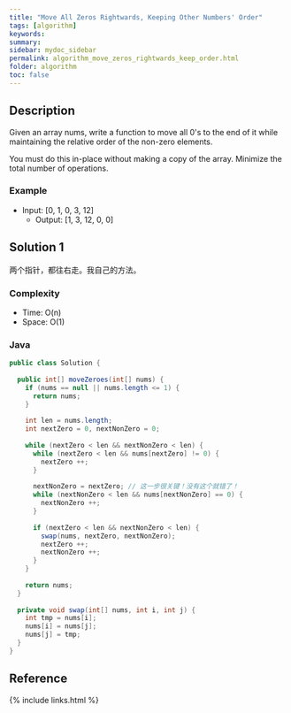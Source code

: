 ```yaml
---
title: "Move All Zeros Rightwards, Keeping Other Numbers' Order"
tags: [algorithm]
keywords:
summary:
sidebar: mydoc_sidebar
permalink: algorithm_move_zeros_rightwards_keep_order.html
folder: algorithm
toc: false
---
```


## Description
Given an array nums, write a function to move all 0's to the end of it while maintaining the relative order of the non-zero elements.

You must do this in-place without making a copy of the array.
Minimize the total number of operations.

### Example
* Input: [0, 1, 0, 3, 12]
  * Output: [1, 3, 12, 0, 0]
    
## Solution 1
两个指针，都往右走。我自己的方法。

### Complexity
* Time: O(n)
* Space: O(1)

### Java
```java
public class Solution {
  
  public int[] moveZeroes(int[] nums) {
    if (nums == null || nums.length <= 1) {
      return nums;
    }
    
    int len = nums.length;
    int nextZero = 0, nextNonZero = 0;
    
    while (nextZero < len && nextNonZero < len) {
      while (nextZero < len && nums[nextZero] != 0) {
        nextZero ++;
      }
      
      nextNonZero = nextZero; // 这一步很关键！没有这个就错了！
      while (nextNonZero < len && nums[nextNonZero] == 0) {
        nextNonZero ++;
      }
      
      if (nextZero < len && nextNonZero < len) {
        swap(nums, nextZero, nextNonZero);
        nextZero ++;
        nextNonZero ++;
      }
    }
    
    return nums;
  }
  
  private void swap(int[] nums, int i, int j) {
    int tmp = nums[i];
    nums[i] = nums[j];
    nums[j] = tmp;
  }
}
```

## Reference

{% include links.html %}

